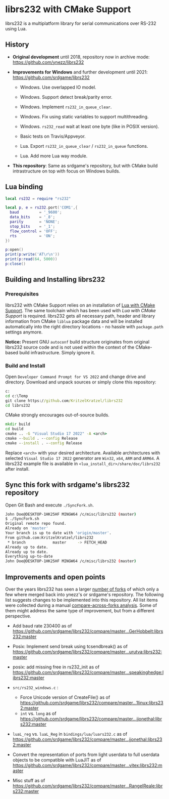 # librs232 with CMake Support

librs232 is a multiplatform library for serial communications over RS-232 using Lua.

## History

- **Original development** until 2018, repository now in archive mode: https://github.com/ynezz/librs232

- **Improvements for Windows** and further development until 2021: https://github.com/srdgame/librs232

  * Windows. Use overlapped IO model.

  * Windows. Support detect break/parity error.

  * Windows. Implement `rs232_in_queue_clear`.

  * Windows. Fix using static variables to support multithreading.

  * Windows. `rs232_read` wait at least one byte (like in POSIX version).

  * Basic tests on Travis/Appveyor.

  * Lua. Export `rs232_in_queue_clear` / `rs232_in_queue` functions.

  * Lua. Add more Lua way module.

- **This repository**: Same as srdgame's repository, but with CMake build intrastructure on top with focus on Windows builds.

## Lua binding

```Lua
local rs232 = require "rs232"

local p, e = rs232.port('COM1',{
  baud         = '_9600';
  data_bits    = '_8';
  parity       = 'NONE';
  stop_bits    = '_1';
  flow_control = 'OFF';
  rts          = 'ON';
})

p:open()
print(p:write('AT\r\n'))
print(p:read(64, 5000))
p:close()
```

## Building and Installing librs232

### Prerequisites

librs232 with CMake Support relies on an installation of [Lua with CMake Support](https://github.com/KritzelKratzel/lua#readme). The same toolchain which has been used with *Lua with CMake Support* is required. librs232 gets all necessary path, header and library information from CMake `liblua` package data and will be installed automatically into the right directory locations - no hassle with `package.path` settings anymore.

**Notice:** Present GNU `autoconf` build structure originates from original librs232 source code and is not used within the context of the CMake-based build infrastructure. Simply ignore it.

### Build and Install

Open `Developer Command Prompt for VS 2022` and change drive and directory. Download and unpack sources or simply clone this repository:

```cmd
c:
cd c:\Temp
git clone https://github.com/KritzelKratzel/librs232
cd librs232
```

CMake strongly encourages out-of-source builds.

```cmd
mkdir build
cd build
cmake .. -G "Visual Studio 17 2022" -A <arch>
cmake --build . --config Release
cmake --install . --config Release
```

Replace `<arch>` with your desired architecture. Available architectures with selected `Visual Studio 17 2022` generator are `Win32`, `x64`, `ARM` and `ARM64`. A librs232 example file is available in `<lua_install_dir>/share/doc/librs232` after install.

## Sync this fork with srdgame's librs232 repository

Open Git Bash and execute `./SyncFork.sh`.

```bash
John Doe@DESKTOP-1HK25HF MINGW64 /c/misc/librs232 (master)
$ ./SyncFork.sh
Original remote repo found.
Already on 'master'
Your branch is up to date with 'origin/master'.
From github.com:KritzelKratzel/librs232
 * branch            master     -> FETCH_HEAD
Already up to date.
Already up to date.
Everything up-to-date
John Doe@DESKTOP-1HK25HF MINGW64 /c/misc/librs232 (master)
```

## Improvements and open points

Over the years librs232 has seen a larger [number of forks](https://github.com/ynezz/librs232/network/members) of which only a few where merged back into ynezz's or srdgame's repository. The following list suggests changes to be implemented into this repository. All list items were collected during a manual [compare-across-forks analysis](https://github.com/srdgame/librs232/compare/master...srdgame:librs232:master). Some of them might address the same type of improvement, but from a different perspective.

- Add baud rate 230400 as of https://github.com/srdgame/librs232/compare/master...GerHobbelt:librs232:master

- Posix: Implement send break using tcsendbreak() as of https://github.com/srdgame/librs232/compare/master...urutva:librs232:master
- posix: add missing free in rs232_init as of https://github.com/srdgame/librs232/compare/master...speakinghedge:librs232:master
- `src/rs232_windows.c` :
  - Force Unicode version of CreateFile() as of https://github.com/srdgame/librs232/compare/master...1linux:librs232:master
  - `int` vs. `long` as of https://github.com/srdgame/librs232/compare/master...jjonethal:librs232:master
- `luaL_reg` vs. `luaL_Reg` in `bindings/lua/luars232.c` as of https://github.com/srdgame/librs232/compare/master...jjonethal:librs232:master
- Convert the representation of ports from light userdata to full userdata objects to be compatible with LuaJIT as of https://github.com/srdgame/librs232/compare/master...vitex:librs232:master
- Misc stuff as of https://github.com/srdgame/librs232/compare/master...RangelReale:librs232:master

